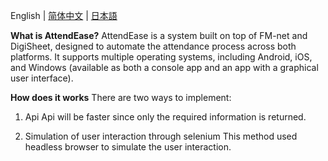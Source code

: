 English | [简体中文](README.zh-CN.md) | [日本語](README.ja-JP.md)

**What is AttendEase?**
AttendEase is a system built on top of FM-net and DigiSheet, designed to automate the attendance process across both platforms. It supports multiple operating systems, including Android, iOS, and Windows (available as both a console app and an app with a graphical user interface). 

**How does it works**
There are two ways to implement:
1. Api
   Api will be faster since only the required information is returned.

2. Simulation of user interaction through selenium
   This method used headless browser to simulate the user interaction.

